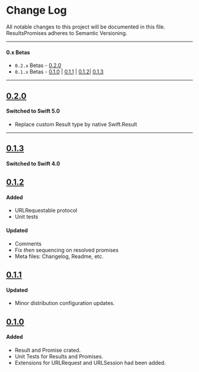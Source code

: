 #  Change Log

All notable changes to this project will be documented in this file. ResultsPromises adheres to Semantic Versioning.

---

#### 0.x Betas
- `0.2.x` Betas - [0.2.0](#020)
- `0.1.x` Betas - [0.1.0](#010) |  [0.1.1](#011) |  [0.1.2](#012)|  [0.1.3](#013)

---
## [0.2.0](https://github.com/Michael-Vorontsov/ResultPromises/releases/tag/0.2.0)

#### Switched to Swift 5.0
- Replace custom Result type by native Swift.Result 

---
## [0.1.3](https://github.com/Michael-Vorontsov/ResultPromises/releases/tag/0.1.3)

#### Switched to Swift 4.0

## [0.1.2](https://github.com/Michael-Vorontsov/ResultPromises/releases/tag/0.1.2)

#### Added
- URLRequestable protocol
- Unit tests

#### Updated
- Comments
- Fix *then* sequencing on resolved promises
- Meta files: Changelog, Readme, etc.

## [0.1.1](https://github.com/Michael-Vorontsov/ResultPromises/releases/tag/0.1.1)

#### Updated
- Minor distribution configuration updates.

## [0.1.0](https://github.com/Michael-Vorontsov/ResultPromises/releases/tag/0.1.0)

#### Added
- Result and Promise crated.
- Unit Tests for Results and Promises.
- Extensions for URLRequest and URLSession had been added.
